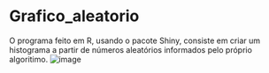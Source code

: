 # Grafico_aleatorio
O programa feito em R, usando o pacote Shiny, consiste em criar um histograma a partir de números aleatórios informados pelo próprio algoritimo. 
![image](https://user-images.githubusercontent.com/107079647/203444961-bdab17da-da09-477d-a69b-3ae99f829015.png)

